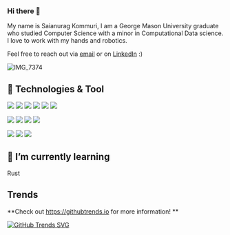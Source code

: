 <!--
**sakomm/sakomm** is a ✨ _special_ ✨ repository because its `README.md` (this file) appears on your GitHub profile.

Here are some ideas to get you started:

- 🔭 I’m currently working on ...
- 🌱 I’m currently learning ...
- 👯 I’m looking to collaborate on ...
- 🤔 I’m looking for help with ...
- 💬 Ask me about ...
- 📫 How to reach me: ...
- 😄 Pronouns: ...
- ⚡ Fun fact: ...
-->

### Hi there 👋

My name is Saianurag Kommuri, I am a George Mason University graduate who studied Computer Science with a minor in Computational Data science. I love to work with my hands and robotics. 

Feel free to reach out via [email](mailto:sakommuri@gmail.com) or on [LinkedIn](https://www.linkedin.com/in/skommur/) :)

![IMG_7374](https://user-images.githubusercontent.com/55466413/151232074-a4ded15e-fa06-4488-a935-526a67d6281d.jpg)




## 🔧 Technologies & Tool

![](https://img.shields.io/badge/Code-Python-blue?style=flat-square&logo=python&logoColor=white)
![](https://img.shields.io/badge/Code-Java-blue?style=flat-square&logo=Java&logoColor=white)
![](https://img.shields.io/badge/Code-C/C++-blue?style=flat-square&logo=C&logoColor=white)
![](https://img.shields.io/badge/Code-R-blue?style=flat-square&logo=R&logoColor=white)
![](https://img.shields.io/badge/Code-HTML/CSS-blue?style=flat-square&logo=html5&logoColor=white)
![](https://img.shields.io/badge/Code-HTML/CSS-blue?style=flat-square&logo=html5&logoColor=white)

![](https://img.shields.io/badge/Library-Selenium-red?style=flat-square&logo=Selenium&logoColor=white) 
![](https://img.shields.io/badge/Library-OpenCV-red?style=flat-square&logo=OpenCV&logoColor=white) 
![](https://img.shields.io/badge/Library-NumPy-red?style=flat-square&logo=NumPy&logoColor=white) 
![](https://img.shields.io/badge/Library-Dplyr-red?style=flat-square&logo=Dplyr&logoColor=white) 

![](https://img.shields.io/badge/Skills-Git-blueviolet?style=flat-square&logo=git&logoColor=white)
![](https://img.shields.io/badge/Skills-GitHub-blueviolet?style=flat-square&logo=github&logoColor=white)
![](https://img.shields.io/badge/Skills-Linux-blueviolet?style=flat-square&logo=linux&logoColor=white)


## 🌱 I’m currently learning

Rust 

## Trends
**Check out https://githubtrends.io for more information!
**

[![GitHub Trends SVG](https://api.githubtrends.io/user/svg/sakomm/langs?time_range=one_year&include_private=True&compact=True)](https://githubtrends.io)









